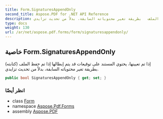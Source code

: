 ```yaml
---
title: Form.SignaturesAppendOnly
second_title: Aspose.PDF for .NET API Reference
description: خاصية النموذج. إذا تم تعيينها، يحتوي المستند على توقيعات قد يتم إبطالها إذا تم حفظ الملف   بطريقة تغير محتوياته السابقة، بدلاً من تحديث تزايدي
type: docs
weight: 130
url: /ar/net/aspose.pdf.forms/form/signaturesappendonly/
---
```

## خاصية Form.SignaturesAppendOnly

إذا تم تعيينها، يحتوي المستند على توقيعات قد يتم إبطالها إذا تم حفظ الملف (كتابته) بطريقة تغير محتوياته السابقة، بدلاً من تحديث تزايدي.

```csharp
public bool SignaturesAppendOnly { get; set; }
```

### انظر أيضًا

* class [Form](../)
* namespace [Aspose.Pdf.Forms](../../../aspose.pdf.forms/)
* assembly [Aspose.PDF](../../../)